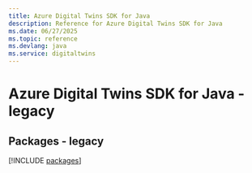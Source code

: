 ```yaml
---
title: Azure Digital Twins SDK for Java
description: Reference for Azure Digital Twins SDK for Java
ms.date: 06/27/2025
ms.topic: reference
ms.devlang: java
ms.service: digitaltwins
---
```

# Azure Digital Twins SDK for Java - legacy
## Packages - legacy
[!INCLUDE [packages](digital-twins-index.md)]
